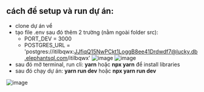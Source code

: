 ## cách để setup và run dự án:
- clone dự án vể
- tạo file .env sau đó thêm 2 trường  (nằm ngoài folder src):
    - PORT_DEV = 3000
    - POSTGRES_URL = 'postgres://itilbqwx:JJfiqQ15NwPCkt1LoggB8ee41Drdwdf7@lucky.db.elephantsql.com/itilbqwx'
![image](https://github.com/HoangNguyen161201/hoang-zihelp/assets/84957563/8938c96b-dd1a-426b-abba-56a4c36efdcc)
![image](https://github.com/HoangNguyen161201/hoang-zihelp/assets/84957563/2377caad-acc8-4b4e-94b3-42dad7524342)
- sau đó mở terminal, run cli: **yarn** hoặc **npx yarn** để install libraries
- sau đó chạy dự án: **yarn run dev** hoặc **npx yarn run dev**

![image](https://github.com/HoangNguyen161201/hoang-zihelp/assets/84957563/1694d890-264d-4124-890d-b37552d6bb18)
